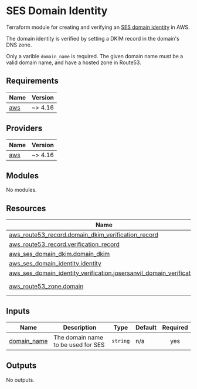 # SES Domain Identity

Terraform module for creating and verifying an [SES domain identity](https://docs.aws.amazon.com/ses/latest/dg/verify-addresses-and-domains.html) in AWS.

The domain identity is verified by setting a DKIM record in the domain's DNS zone.

Only a varible `domain_name` is required. The given domain name must be a valid domain name, and have a hosted zone in Route53.

<!-- BEGIN_TF_DOCS -->
## Requirements

| Name | Version |
|------|---------|
| <a name="requirement_aws"></a> [aws](#requirement\_aws) | ~> 4.16 |

## Providers

| Name | Version |
|------|---------|
| <a name="provider_aws"></a> [aws](#provider\_aws) | ~> 4.16 |

## Modules

No modules.

## Resources

| Name | Type |
|------|------|
| [aws_route53_record.domain_dkim_verification_record](https://registry.terraform.io/providers/hashicorp/aws/latest/docs/resources/route53_record) | resource |
| [aws_route53_record.verification_record](https://registry.terraform.io/providers/hashicorp/aws/latest/docs/resources/route53_record) | resource |
| [aws_ses_domain_dkim.domain_dkim](https://registry.terraform.io/providers/hashicorp/aws/latest/docs/resources/ses_domain_dkim) | resource |
| [aws_ses_domain_identity.identity](https://registry.terraform.io/providers/hashicorp/aws/latest/docs/resources/ses_domain_identity) | resource |
| [aws_ses_domain_identity_verification.josersanvil_domain_verification](https://registry.terraform.io/providers/hashicorp/aws/latest/docs/resources/ses_domain_identity_verification) | resource |
| [aws_route53_zone.domain](https://registry.terraform.io/providers/hashicorp/aws/latest/docs/data-sources/route53_zone) | data source |

## Inputs

| Name | Description | Type | Default | Required |
|------|-------------|------|---------|:--------:|
| <a name="input_domain_name"></a> [domain\_name](#input\_domain\_name) | The domain name to be used for SES | `string` | n/a | yes |

## Outputs

No outputs.
<!-- END_TF_DOCS -->
